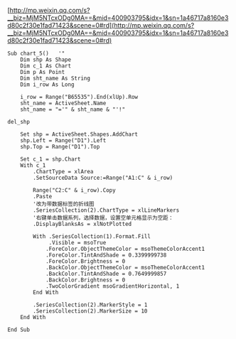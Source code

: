 [http://mp.weixin.qq.com/s?__biz=MjM5NTcxODg0MA==&mid=400903795&idx=1&sn=1a46717a8160e3d80c2f30e1fad71423&scene=0#rd](http://mp.weixin.qq.com/s?__biz=MjM5NTcxODg0MA==&mid=400903795&idx=1&sn=1a46717a8160e3d80c2f30e1fad71423&scene=0#rd)


	Sub chart_5()   '"
	    Dim shp As Shape
	    Dim c_1 As Chart
	    Dim p As Point
	    Dim sht_name As String
	    Dim i_row As Long
	    
	    i_row = Range("B65535").End(xlUp).Row
	    sht_name = ActiveSheet.Name
	    sht_name = "='" & sht_name & "'!"
	    
	del_shp
	
	    Set shp = ActiveSheet.Shapes.AddChart
	    shp.Left = Range("D1").Left
	    shp.Top = Range("D1").Top
	    
	    Set c_1 = shp.Chart
	    With c_1
	        .ChartType = xlArea
	        .SetSourceData Source:=Range("A1:C" & i_row)
	        
	        Range("C2:C" & i_row).Copy
	        .Paste
	        '改为带数据标签的折线图
	        .SeriesCollection(2).ChartType = xlLineMarkers
	        '右键单击数据系列，选择数据，设置空单元格显示为空距：
	        .DisplayBlanksAs = xlNotPlotted
	        
	        With .SeriesCollection(1).Format.Fill
	             .Visible = msoTrue
	            .ForeColor.ObjectThemeColor = msoThemeColorAccent1
	            .ForeColor.TintAndShade = 0.3399999738
	            .ForeColor.Brightness = 0
	            .BackColor.ObjectThemeColor = msoThemeColorAccent1
	            .BackColor.TintAndShade = 0.7649999857
	            .BackColor.Brightness = 0
	            .TwoColorGradient msoGradientHorizontal, 1
	        End With
	        
	        .SeriesCollection(2).MarkerStyle = 1
	        .SeriesCollection(2).MarkerSize = 10
	    End With
	    
	End Sub
